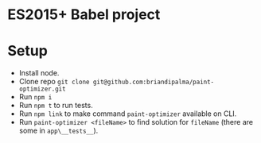 # ES2015+ Babel project

# Setup

* Install node.
* Clone repo `git clone git@github.com:briandipalma/paint-optimizer.git`
* Run `npm i`
* Run `npm t` to run tests.
* Run `npm link` to make command `paint-optimizer` available on CLI.
* Run `paint-optimizer <fileName>` to find solution for `fileName` (there are some in `app\__tests__`).
